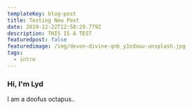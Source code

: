 ```yaml
---
templateKey: blog-post
title: Testing New Post
date: 2019-12-22T12:58:29.779Z
description: THIS IS A TEST
featuredpost: false
featuredimage: /img/devon-divine-qnb_y3zdauu-unsplash.jpg
tags:
  - intro
---
```

### Hi, I'm Lyd



I am a doofus octapus..
